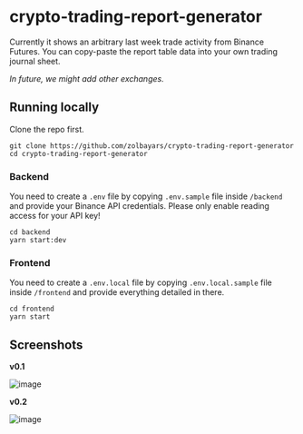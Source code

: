 # crypto-trading-report-generator

Currently it shows an arbitrary last week trade activity from Binance Futures. You can copy-paste the report table data into your own trading journal sheet.

_In future, we might add other exchanges._

## Running locally

Clone the repo first.

```
git clone https://github.com/zolbayars/crypto-trading-report-generator
cd crypto-trading-report-generator
```

### Backend

You need to create a `.env` file by copying `.env.sample` file inside `/backend` and provide your Binance API credentials. Please only enable reading access for your API key!

```
cd backend
yarn start:dev
```

### Frontend

You need to create a `.env.local` file by copying `.env.local.sample` file inside `/frontend` and provide everything detailed in there.

```
cd frontend
yarn start
```

## Screenshots

**v0.1**

![image](https://user-images.githubusercontent.com/3589907/193196358-721af7e2-ca05-4f49-a5ce-3d949f813388.png)

**v0.2**

![image](https://user-images.githubusercontent.com/3589907/198265095-1b71fde2-553c-44e1-838c-c1249071297e.png)

